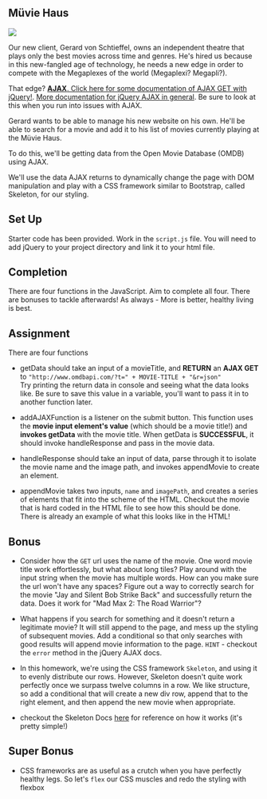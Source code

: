 ## Müvie Haus

![](https://media.giphy.com/media/UDjF1zMreMld6/giphy.gif)

Our new client, Gerard von Schtieffel, owns an independent theatre that plays only the best movies across time and genres. He's hired us because in this new-fangled age of technology, he needs a new edge in order to compete with the Megaplexes of the world (Megaplexi? Megapli?).

That edge? [**AJAX**. Click here for some documentation of AJAX GET with jQuery!](https://api.jquery.com/jquery.get/). [More documentation for jQuery AJAX in general](http://api.jquery.com/jquery.ajax/). Be sure to look at this when you run into issues with AJAX.

Gerard wants to be able to manage his new website on his own. He'll be able to search for a movie and add it to his list of movies currently playing at the Müvie Haus.

To do this, we'll be getting data from the Open Movie Database (OMDB) using AJAX.

We'll use the data AJAX returns to dynamically change the page with DOM manipulation and play with a CSS framework similar to Bootstrap, called Skeleton, for our styling.

## Set Up

Starter code has been provided. Work in the `script.js` file. You will need to add jQuery to your project directory and link it to your html file.

## Completion

There are four functions in the JavaScript. Aim to complete all four. There are bonuses to tackle afterwards! As always - More is better, healthy living is best.

## Assignment

There are four functions

* getData should take an input of a movieTitle, and **RETURN** an **AJAX GET** to `"http://www.omdbapi.com/?t=" + MOVIE-TITLE + "&r=json"`  
    Try printing the return data in console and seeing what the data looks like. Be sure to save this value in a variable, you'll want to pass it in to another function later.

* addAJAXFunction is a listener on the submit button. This function uses the **movie input element's value** (which should be a movie title!) and **invokes getData** with the movie title. When getData is **SUCCESSFUL**, it should invoke handleResponse and pass in the movie data.

* handleResponse should take an input of data, parse through it to isolate the movie name and the image path, and invokes appendMovie to create an element.

* appendMovie takes two inputs, `name` and `imagePath`, and creates a series of elements that fit into the scheme of the HTML. Checkout the movie that is hard coded in the HTML file to see how this should be done. There is already an example of what this looks like in the HTML!


## Bonus

* Consider how the `GET` url uses the name of the movie. One word movie title work effortlessly, but what about long tiles? Play around with the input string when the movie has multiple words. How can you make sure the url won't have any spaces? Figure out a way to correctly search for the movie "Jay and Silent Bob Strike Back" and successfully return the data. Does it work for "Mad Max 2: The Road Warrior"?

* What happens if you search for something and it doesn't return a legitimate movie? It will still append to the page, and mess up the styling of subsequent movies. Add a conditional so that only searches with good results will append movie information to the page. `HINT` - checkout the `error` method in the jQuery AJAX docs.

* In this homework, we're using the CSS framework `Skeleton`, and using it to evenly distribute our rows. However, Skeleton doesn't quite work perfectly once we surpass twelve columns in a row. We like structure, so add a conditional that will create a new div row, append that to the right element, and then append the new movie when appropriate.
 - checkout the Skeleton Docs [here](http://getskeleton.com/) for reference on how it works (it's pretty simple!)

## Super Bonus

* CSS frameworks are as useful as a crutch when you have perfectly healthy legs. So let's `flex` our CSS muscles and redo the styling with flexbox
